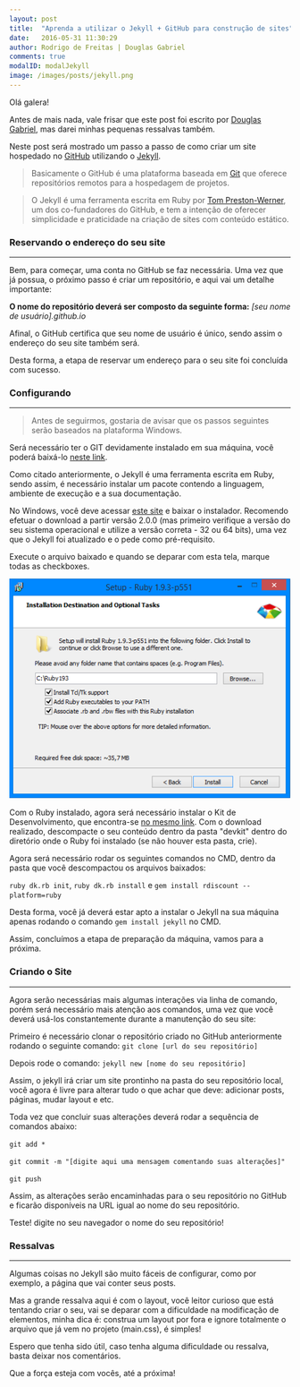```yaml
---
layout: post
title:  "Aprenda a utilizar o Jekyll + GitHub para construção de sites"
date:   2016-05-31 11:30:29
author: Rodrigo de Freitas | Douglas Gabriel
comments: true
modalID: modalJekyll
image: /images/posts/jekyll.png
---
```

Olá galera!

Antes de mais nada, vale frisar que este post foi escrito por [Douglas Gabriel][blogDouglas], mas darei minhas pequenas ressalvas também.

Neste post será mostrado um passo a passo de como criar um site hospedado no [GitHub][github] utilizando o [Jekyll][jekyll].

> Basicamente o GitHub é uma plataforma baseada em [Git][git] que oferece repositórios remotos para a hospedagem de projetos.

> O Jekyll é uma ferramenta escrita em Ruby por [Tom Preston-Werner][tomPreston], um dos co-fundadores do GitHub, e tem a intenção de oferecer simplicidade e praticidade na criação de sites com conteúdo estático.




### Reservando o endereço do seu site ###
---
Bem, para começar, uma conta no GitHub se faz necessária. Uma vez que já possua, o próximo passo é criar um repositório, e aqui vai um detalhe importante:

**O nome do repositório deverá ser composto da seguinte forma:**
*[seu nome de usuário].github.io*

Afinal, o GitHub certifica que seu nome de usuário é único, sendo assim o endereço do seu site também será.

Desta forma, a etapa de reservar um endereço para o seu site foi concluída com sucesso.




### Configurando ###
---

> Antes de seguirmos, gostaria de avisar que os passos seguintes serão baseados na plataforma Windows.

Será necessário ter o GIT devidamente instalado em sua máquina, você poderá baixá-lo [neste link][gitdownload].

Como citado anteriormente, o Jekyll é uma ferramenta escrita em Ruby, sendo assim, é necessário instalar um pacote contendo a linguagem, ambiente de execução e a sua documentação.

No Windows, você deve acessar [este site][rubyinstaller] e  baixar o instalador. Recomendo efetuar o download a partir versão 2.0.0 (mas primeiro verifique a versão do seu sistema operacional e utilize a versão correta - 32 ou 64 bits), uma vez que o Jekyll foi atualizado e o pede como pré-requisito.

Execute o arquivo baixado e quando se deparar com esta tela, marque todas as checkboxes.

![](https://raw.githubusercontent.com/rodrigoodf/rodrigoodf.github.io/master/images/posts/post/rubyinstalation.png)

Com o Ruby instalado, agora será necessário instalar o Kit de Desenvolvimento, que encontra-se [no mesmo link][rubyinstaller]. Com o download realizado, descompacte o seu conteúdo dentro da pasta "devkit" dentro do diretório onde o Ruby foi instalado (se não houver esta pasta, crie).

Agora será necessário rodar os seguintes comandos no CMD, dentro da pasta que você descompactou os arquivos baixados:

`ruby dk.rb init`, `ruby dk.rb install` e `gem install rdiscount --platform=ruby`

Desta forma, você já deverá estar apto a instalar o Jekyll na sua máquina apenas rodando o comando `gem install jekyll` no CMD.

Assim, concluímos a etapa de preparação da máquina, vamos para a próxima.




### Criando o Site ###
---

Agora serão necessárias mais algumas interações via linha de comando, porém será necessário mais atenção aos comandos, uma vez que você deverá usá-los constantemente durante a manutenção do seu site:

Primeiro é necessário clonar o repositório criado no GitHub anteriormente rodando o seguinte comando: `git clone [url do seu repositório]`

Depois rode o comando: `jekyll new [nome do seu repositório]`

Assim, o jekyll irá criar um site prontinho na pasta do seu repositório local, você agora é livre para alterar tudo o que achar que deve: adicionar posts, páginas, mudar layout e etc.

Toda vez que concluir suas alterações deverá rodar a sequência de comandos abaixo:

`git add *`

`git commit -m "[digite aqui uma mensagem comentando suas alterações]"`

`git push`

Assim, as alterações serão encaminhadas para o seu repositório no GitHub e ficarão disponíveis na URL igual ao nome do seu repositório.

Teste! digite no seu navegador o nome do seu repositório!




### Ressalvas ###
---
Algumas coisas no Jekyll são muito fáceis de configurar, como por exemplo, a página que vai conter seus posts.

Mas a grande ressalva aqui é com o layout, você leitor curioso que está tentando criar o seu, vai se deparar com a dificuldade na modificação de elementos, minha dica é: construa um layout por fora e ignore totalmente o arquivo que já vem no projeto (main.css), é simples! 

Espero que tenha sido útil, caso tenha alguma dificuldade ou ressalva, basta deixar nos comentários.

Que a força esteja com vocês, até a próxima!

[tomPreston]:    http://en.wikipedia.org/wiki/Tom_Preston-Werner
[jekyll]:        http://jekyllrb.com
[github]:	     https://github.com
[git]:           http://en.wikipedia.org/wiki/Git_%28software%29
[rubyinstaller]: http://rubyinstaller.org/downloads/
[gitdownload]:   http://git-scm.com/download/win
[blogDouglas]:	 http://douglasgabriel.github.io